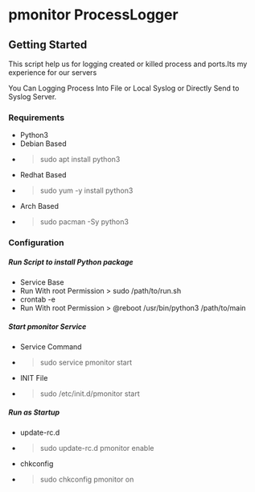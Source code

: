 # pmonitor ProcessLogger

## Getting Started

This script help us for logging created or killed process and ports.Its my experience for our servers

You Can Logging Process Into File or Local Syslog or Directly Send to Syslog Server.

### Requirements

- Python3
 - Debian Based
  - > sudo apt install python3
 - Redhat Based
  - > sudo yum -y install python3
 - Arch Based
  - > sudo pacman -Sy python3

### Configuration

##### Run Script to install Python package
- Service Base
 - Run With root Permission > sudo /path/to/run.sh
- crontab -e
 - Run With root Permission > @reboot /usr/bin/python3 /path/to/main 

##### Start pmonitor Service
- Service Command
 - > sudo service pmonitor start
- INIT File
 - > sudo /etc/init.d/pmonitor start

##### Run as Startup
- update-rc.d
 - > sudo update-rc.d pmonitor enable
- chkconfig
 - > sudo chkconfig pmonitor on
